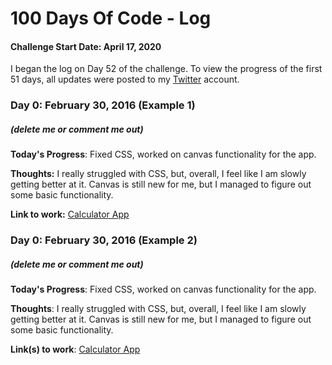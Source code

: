 # 100 Days Of Code - Log

#### Challenge Start Date: April 17, 2020

I began the log on Day 52 of the challenge. To view the progress of the first 51 days, all updates were posted to my [Twitter](https://twitter.com/alanphilpott_) account.

### Day 0: February 30, 2016 (Example 1)

##### (delete me or comment me out)

**Today's Progress**: Fixed CSS, worked on canvas functionality for the app.

**Thoughts:** I really struggled with CSS, but, overall, I feel like I am slowly getting better at it. Canvas is still new for me, but I managed to figure out some basic functionality.

**Link to work:** [Calculator App](http://www.example.com)

### Day 0: February 30, 2016 (Example 2)

##### (delete me or comment me out)

**Today's Progress**: Fixed CSS, worked on canvas functionality for the app.

**Thoughts**: I really struggled with CSS, but, overall, I feel like I am slowly getting better at it. Canvas is still new for me, but I managed to figure out some basic functionality.

**Link(s) to work**: [Calculator App](http://www.example.com)
